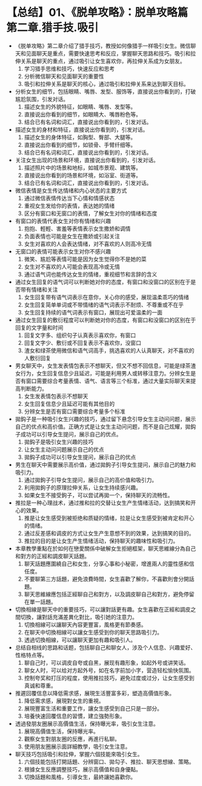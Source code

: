 # 【总结】01、《脱单攻略》：脱单攻略篇第二章.猎手技.吸引

-   《脱单攻略》第二章介绍了猎手技巧，教授如何像猎手一样吸引女生。微信聊天和见面聊天是重点，需要快速思考和反应，掌握聊天思路和技巧。吸引和拉伸关系是聊天的重点，通过吸引让女生喜欢你，再拉伸关系成为女朋友。
    1.  学习猎手思维和技巧，快速反应和思考
    2.  分析微信聊天和见面聊天的重要性
    3.  吸引和拉伸关系是聊天的核心，通过吸引和拉伸关系来达到聊天目标。
-   分析女生的细节，包括眼睛、嘴唇、发型、服饰等，直接说出你看到的，打破尴尬氛围，引发对话。
    1.  描述女生的外貌特征，如眼睛、嘴唇、发型等。
    2.  直接说出你看到的细节，如眼睛大、嘴唇粉色等。
    3.  结合已有名词和词汇，直接说出你看到的，引发对话。
-   描述女生的身材和特征，直接说出你看到的，引发对话。
    1.  描述女生的身体特征，如胸型、臀部、大腿等。
    2.  直接说出你看到的细节，如锁骨、手臂纤细等。
    3.  结合已有名词和词汇，直接说出你看到的，引发对话。
-   关注女生出现的场景和环境，直接说出你看到的，引发对话。
    1.  描述照片中的场景和地标，如城市景观、建筑等。
    2.  直接说出你看到的场景和环境，如浴室、街道等。
    3.  结合已有名词和词汇，直接说出你看到的，引发对话。
-   微信表情是女生传达情绪和内心状态的主要方式
    1.  通过微信表情传达当下心情和情感状态
    2.  重视女生发给你的表情，表达她的情绪
    3.  区分有窗口和无窗口的表情，了解女生对你的情绪和态度
-   有窗口的表情代表女生对你有情绪和兴趣
    1.  抱抱、輕輕、害羞等表情表示女生撒娇和调情
    2.  负面表情也可能是女生在撒娇或引起关注
    3.  女生对喜欢的人会表达情绪，对不喜欢的人则高冷无情
-   无窗口的表情可能表示女生对你不感兴趣
    1.  微笑、尴尬等表情可能是因为女生觉得你不是她的菜
    2.  女生对不喜欢的人可能会表现高冷或无情
    3.  通过语气词也能传达女生的情绪，重视细节和言辞的含义
-   通过女生回复的语气词可以判断她对你的态度，有窗口和没窗口的区别在于是否带有情绪和关注
    1.  女生回复带有语气词表示在意你，关心你的感受，展现温柔乖巧的情绪
    2.  女生回复简单单词或不带情绪的语气词表示不耐烦、不尊重或不在乎
    3.  女生回复持续的语气词表示有窗口，展现出可爱温柔的一面
-   通过女生回复的敷衍程度可以判断她对你的态度，有窗口和没窗口的区别在于回复的文字量和时间
    1.  回复文字多、组织句子认真表示喜欢你，有窗口
    2.  回复文字少、敷衍或不回复表示不喜欢你，没窗口
    3.  渣女和绿茶使用微信和语气词高手，挑选喜欢的人认真聊天，对不喜欢的人敷衍回复
-   男女聊天中，女生发表情包表示不想聊天，但又不想不回信息，可能是绿茶渣女行为，女生回复信息少且延迟，可能是利用男人或转移注意力。分辨女生是否有窗口需要综合考量表情、语气、语言等三个标准，通过大量实际聊天来提高判断能力。
    1.  女生发表情包表示不想聊天
    2.  女生回复信息少且延迟可能有其他目的
    3.  分辨女生是否有窗口需要综合考量多个标准
-   拋鈎子是一种吸引女生兴趣的技巧，通过留下悬念引导女生主动问问题，展示自己的优点和高价值。正确方式是让女生主动问问题，而不是自己炫耀，拋鈎子成功可以引导女生提问，展示自己的优点。
    1.  拋鈎子是吸引女生兴趣的技巧
    2.  让女生主动问问题展示自己的优点
    3.  拋鈎子成功可以引导女生提问，展示自己的优点
-   男生在聊天中需要展示高价值，通过拋鉤子引导女生提问，展示自己的魅力和吸引力。
    1.  通过拋鉤子引导女生提问，展示自己的高价值和吸引力。
    2.  利用拋鉤子的原理拉伸关系，让女生持续感兴趣。
    3.  如果女生不接受鉤子，可以尝试再拋一个，保持聊天的流畅性。
-   推拉是一种心理战术，通过推和拉的交替让女生产生情绪活动，达到搞笑和开心的效果。
    1.  推是让女生感受到被拒绝和质疑的情绪，拉是让女生感受到被肯定和开心的情绪。
    2.  通过反差感和调皮的方式让女生产生意想不到的效果，达到搞笑的目的。
    3.  推拉的目的是让女生产生情绪活动，保持聊天的趣味性和吸引力。
-   本章教學重點在於如何在戀愛關係中破解女生拒絕框架，聊天思維線分為自己和對方的正經和調皮聊天話題。
    1.  聊天話題應圍繞自己和女生，分享心事和小秘密，增進兩人的靈性感和信任度。
    2.  不要聊第三方話題，避免浪費時間，女生喜歡了解你，不喜歡則會分開話題。
    3.  聊天思維線應包括正經聊自己和對方，以及調皮聊自己和對方，避免停留在單一話題。
-   切換相線是聊天中的重要技巧，可以讓對話更有趣。女生喜歡在正經和調皮之間切換，讓對話充滿差異化對比，吸引她的注意力。
    1.  切換相線可以讓聊天內容更豐富，風格更有節奏感。
    2.  在聊天中切換相線可以讓女生感受到你的聊天思路吸引力。
    3.  透過切換相線，可以讓聊天更加有趣和吸引人。
-   总结自相线的思路和话题，包括聊自己和聊女人，涉及个人信息、兴趣爱好、性格特点等。
    1.  聊自己时，可以调皮自夸或自黑，展现有趣形象，如起外号或讲笑话。
    2.  聊女人时，可以给对方起外号，如在名字前加小字，营造轻松愉快氛围。
    3.  控制夸奖和打压的程度，使用推拉技巧，避免过度或过分，让女生感受到真诚和尊重。
-   推遲回覆信息以降低需求感，展現生活豐富多彩，塑造高價值形象。
    1.  降低需求感，展現對女生的重視。
    2.  展現豐富生活和重要工作，讓女生感受到自己只是一部分。
    3.  培養快速回覆信息的習慣，建立強勢形象。
-   透過發朋友圈展示高價值生活，保持曝光率，吸引女生注意。
    1.  展現高價值生活，保持曝光率。
    2.  觀察女生對朋友圈的反應，再進行私聊。
    3.  使用朋友圈展示面詳細教學，吸引女生注意。
-   聊天技巧包括吸引和拉伸，掌握六個技能來吸引女生。
    1.  六個技能包括打開話題、分辨窗口、拋勾子、推拉、聊天思想線、策略。
    2.  根據女生反應調整技巧，展示高價值和自身優點。
    3.  切換話題和風格，引導女生，最終讓她喜歡你。